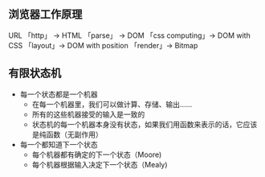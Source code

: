## 浏览器工作原理

URL 「http」 -> HTML 「parse」 -> DOM 「css computing」-> DOM with CSS 「layout」->  DOM with position 「render」-> Bitmap

## 有限状态机
- 每一个状态都是一个机器
    - 在每一个机器里，我们可以做计算、存储、输出......
    - 所有的这些机器接受的输入是一致的
    - 状态机的每一个机器本身没有状态，如果我们用函数来表示的话，它应该是纯函数（无副作用）
- 每一个都知道下一个状态
    - 每个机器都有确定的下一个状态（Moore)
    - 每个机器根据输入决定下一个状态（Mealy)